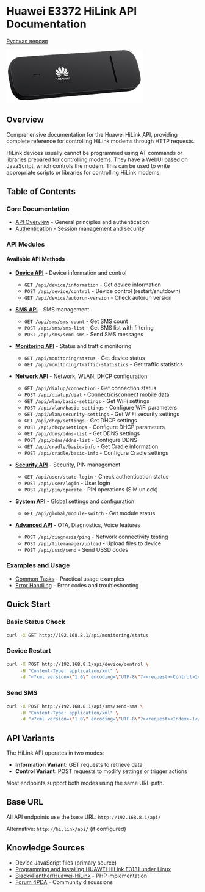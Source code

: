 # Huawei E3372 HiLink API Documentation

[Русская версия](README.md)

![Huawei E3372](img/e3372.png)

## Overview

Comprehensive documentation for the Huawei HiLink API, providing complete reference for controlling HiLink modems through HTTP requests.

HiLink devices usually cannot be programmed using AT commands or libraries prepared for controlling modems. They have a WebUI based on JavaScript, which controls the modem. This can be used to write appropriate scripts or libraries for controlling HiLink modems.

## Table of Contents

### Core Documentation
- [API Overview](overview.md) - General principles and authentication
- [Authentication](authentication.md) - Session management and security

### API Modules

#### Available API Methods

- **[Device API](modules/device.md)** - Device information and control
  - `GET /api/device/information` - Get device information
  - `POST /api/device/control` - Device control (restart/shutdown)
  - `GET /api/device/autorun-version` - Check autorun version

- **[SMS API](modules/sms.md)** - SMS management
  - `GET /api/sms/sms-count` - Get SMS count
  - `POST /api/sms/sms-list` - Get SMS list with filtering
  - `POST /api/sms/send-sms` - Send SMS messages

- **[Monitoring API](modules/monitoring.md)** - Status and traffic monitoring
  - `GET /api/monitoring/status` - Get device status
  - `GET /api/monitoring/traffic-statistics` - Get traffic statistics

- **[Network API](modules/network.md)** - Network, WLAN, DHCP configuration
  - `GET /api/dialup/connection` - Get connection status
  - `POST /api/dialup/dial` - Connect/disconnect mobile data
  - `GET /api/wlan/basic-settings` - Get WiFi settings
  - `POST /api/wlan/basic-settings` - Configure WiFi parameters
  - `GET /api/wlan/security-settings` - Get WiFi security settings
  - `GET /api/dhcp/settings` - Get DHCP settings
  - `POST /api/dhcp/settings` - Configure DHCP parameters
  - `GET /api/ddns/ddns-list` - Get DDNS settings
  - `POST /api/ddns/ddns-list` - Configure DDNS
  - `GET /api/cradle/basic-info` - Get Cradle information
  - `POST /api/cradle/basic-info` - Configure Cradle settings

- **[Security API](modules/security.md)** - Security, PIN management
  - `GET /api/user/state-login` - Check authentication status
  - `POST /api/user/login` - User login
  - `POST /api/pin/operate` - PIN operations (SIM unlock)

- **[System API](modules/system.md)** - Global settings and configuration
  - `GET /api/global/module-switch` - Get module status

- **[Advanced API](modules/advanced.md)** - OTA, Diagnostics, Voice features
  - `POST /api/diagnosis/ping` - Network connectivity testing
  - `POST /api/filemanager/upload` - Upload files to device
  - `POST /api/ussd/send` - Send USSD codes

### Examples and Usage
- [Common Tasks](examples/common-tasks.md) - Practical usage examples
- [Error Handling](examples/error-handling.md) - Error codes and troubleshooting

## Quick Start

### Basic Status Check
```bash
curl -X GET http://192.168.8.1/api/monitoring/status
```

### Device Restart
```bash
curl -X POST http://192.168.8.1/api/device/control \
     -H "Content-Type: application/xml" \
     -d "<?xml version=\"1.0\" encoding=\"UTF-8\"?><request><Control>1</Control></request>"
```

### Send SMS
```bash
curl -X POST http://192.168.8.1/api/sms/send-sms \
     -H "Content-Type: application/xml" \
     -d "<?xml version=\"1.0\" encoding=\"UTF-8\"?><request><Index>-1</Index><Phones><Phone>+1234567890</Phone></Phones><Sca></Sca><Content>Test message</Content><Length>12</Length><Reserved>1</Reserved><Date>$(date '+%Y-%m-%d %H:%M:%S')</Date></request>"
```

## API Variants

The HiLink API operates in two modes:

- **Information Variant**: GET requests to retrieve data
- **Control Variant**: POST requests to modify settings or trigger actions

Most endpoints support both modes using the same URL path.

## Base URL

All API endpoints use the base URL: `http://192.168.8.1/api/`

Alternative: `http://hi.link/api/` (if configured)

## Knowledge Sources

- Device JavaScript files (primary source)
- [Programming and Installing HUAWEI HiLink E3131 under Linux](https://chaddyhv.wordpress.com/2012/08/13/programming-and-installing-huawei-hilink-e3131-under-linux/)
- [BlackyPanther/Huawei-HiLink](https://github.com/BlackyPanther/Huawei-HiLink) - PHP implementation
- [Forum 4PDA](http://4pda.ru/forum/index.php) - Community discussions